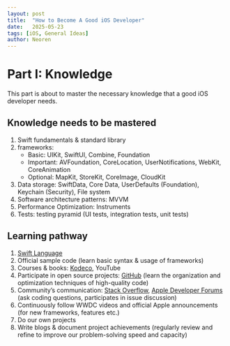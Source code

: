 ```yaml
---
layout: post
title:  "How to Become A Good iOS Developer"
date:   2025-05-23 
tags: [iOS, General Ideas]
author: Neoren
---
```

# Part I: Knowledge

This part is about to master the necessary knowledge that a good iOS developer needs.

## Knowledge needs to be mastered

1. Swift fundamentals & standard library 
2. frameworks: 
   - Basic: UIKit, SwiftUI, Combine, Foundation
   - Important: AVFoundation, CoreLocation, UserNotifications, WebKit, CoreAnimation
   - Optional: MapKit, StoreKit, CoreImage, CloudKit
3. Data storage: SwiftData, Core Data, UserDefaults (Foundation), Keychain (Security), File system 
4. Software architecture patterns: MVVM
5. Performance Optimization: Instruments
6. Tests: testing pyramid (UI tests, integration tests, unit tests)

## Learning pathway

1. [Swift Language](https://docs.swift.org/swift-book/documentation/the-swift-programming-language/)
2. Official sample code (learn basic syntax & usage of frameworks)
3. Courses & books: [Kodeco](https://www.kodeco.com/home), YouTube
4. Participate in open source projects: [GitHub](https://github.com/) (learn the organization and optimization techniques of high-quality code)
5. Community’s communication: [Stack Overflow](https://stackoverflow.com/), [Apple Developer Forums](https://developer.apple.com/forums/) (ask coding questions, participates in issue discussion)
6. Continuously follow WWDC videos and official Apple announcements (for new frameworks, features etc.)
7. Do our own projects
8. Write blogs & document project achievements (regularly review and refine to improve our problem-solving speed and capacity)

